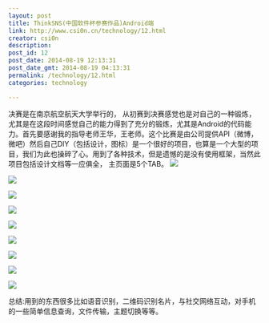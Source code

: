 ```yaml
---
layout: post
title: ThinkSNS(中国软件杯参赛作品)Android端
link: http://www.csi0n.cn/technology/12.html
creator: csi0n
description: 
post_id: 12
post_date: 2014-08-19 12:13:31
post_date_gmt: 2014-08-19 04:13:31
permalink: /technology/12.html
categories: technology

---
```


决赛是在南京航空航天大学举行的，
从初赛到决赛感觉也是对自己的一种锻炼，尤其是在这段时间感觉自己的能力得到了充分的锻炼，尤其是Android的代码能力。首先要感谢我的指导老师王华，王老师。这个比赛是由公司提供API（微博，微吧）然后自己DIY（包括设计，图标）是一个很好的项目，也算是一个大型的项目，我们为此也操碎了心。用到了各种技术，但是遗憾的是没有使用框架，当然此项目包括设计文档等一应俱全，
主页面是5个TAB。
![](http://i1.tietuku.com/64ffcbff11cd3af3.png)

![](http://i1.tietuku.com/edb61d832e34e37f.png)

![](http://i1.tietuku.com/1fc53a466eb19372.png)

![](http://i1.tietuku.com/f8f6345607ba2e05.png)

![](http://i1.tietuku.com/34576ff1d1728a61.png)

![](http://i1.tietuku.com/a1ba0e4d56fa5b28.png)

![](http://i1.tietuku.com/834d0676e775aa16.png)

![](http://i1.tietuku.com/834d0676e775aa16.png)

![](http://i1.tietuku.com/18156d03107c15cc.png)

总结:用到的东西很多比如语音识别，二维码识别名片，与社交网络互动，对手机的一些简单信息查询，文件传输，主题切换等等。